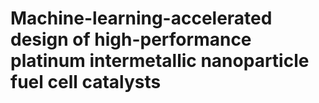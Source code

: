# Machine-learning-accelerated design of high-performance platinum intermetallic nanoparticle fuel cell catalysts
